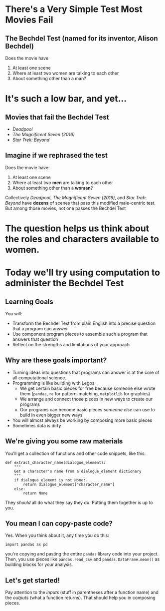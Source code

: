There's a Very Simple Test Most Movies Fail
===========================================

The Bechdel Test (named for its inventor, Alison Bechdel)
---------------------------------------------------------

Does the movie have

1.  At least one scene
2.  Where at least two women are talking to each other
3.  About something other than a man?

It's such a low bar, and yet...
===============================

Movies that fail the Bechdel Test
---------------------------------

-   *Deadpool*
-   *The Magnificent Seven (2016)*
-   *Star Trek: Beyond*

Imagine if we rephrased the test
--------------------------------

Does the movie have:

1.  At least one scene
2.  Where at least two **men** are talking to each other
3.  About something other than a **woman**?

Collectively *Deadpool*, *The Magnificent Seven (2016)*, and *Star Trek:
Beyond* have **dozens** of scenes that pass this modified male-centric
test. But among those movies, not one passes the Bechdel Test

The question helps us think about the roles and characters available to women.
==============================================================================

Today we'll try using computation to administer the Bechdel Test
================================================================

Learning Goals
--------------

You will:

-   Transform the Bechdel Test from plain English into a precise
    question that a program can answer
-   Use component program pieces to assemble such a program that answers
    that question
-   Reflect on the strengths and limitations of your approach

Why are these goals important?
------------------------------

-   Turning ideas into questions that programs can answer is at the core
    of all computational science.
-   Programming is like building with Legos.
    -   We get certain basic pieces for free because someone else wrote
        them (`pandas`, `re` for pattern-matching, `matplotlib`
        for graphics)
    -   We arrange and connect those pieces in new ways to create our
        programs
    -   Our programs can become basic pieces *someone else* can use to
        build in even bigger new ways
-   You will almost always be working by composing more basic pieces
-   Sometimes data is dirty

We're giving you some raw materials
-----------------------------------

You'll get a collection of functions and other code snippets, like this:

    def extract_character_name(dialogue_element):
        """
        Get a character's name from a dialogue_element dictionary
        """
        if dialogue_element is not None:
            return dialogue_element["character_name"]
        else:
            return None

They *should* all do what they say they do. Putting them together is up
to you.

You mean I can copy-paste code?
-------------------------------

Yes. When you think about it, any time you do this:

    import pandas as pd

you're copying and pasting the entire `pandas` library code into your
project. Then, you use pieces like `pandas.read_csv` and
`pandas.DataFrame.mean()` as building blocks for your analysis.

Let's get started!
------------------

Pay attention to the *inputs* (stuff in parentheses after a function
name) and the *outputs* (what a function returns). That should help you
in composing pieces.
